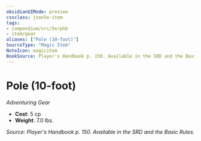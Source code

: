 ```yaml
---
obsidianUIMode: preview
cssclass: json5e-item
tags:
- compendium/src/5e/phb
- item/gear
aliases: ["Pole (10-foot)"]
SourceType: "Magic Item"
NoteIcon: magicitem
BookSource: Player's Handbook p. 150. Available in the SRD and the Basic Rules.
---
```

# Pole (10-foot)
*Adventuring Gear*  

- **Cost**: 5 cp
- **Weight**: 7.0 lbs.

*Source: Player's Handbook p. 150. Available in the SRD and the Basic Rules.*